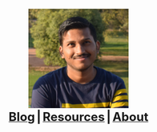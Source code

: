 <link rel="icon" href="https://gs1293.github.io/favicon.ico?v=2"/>

<p align="center">
  <img width="200" height="200" src="gaurav.png"><br>
  <b>
  <a href="https://gs1293.github.io/blog.html"> <font size="+2">Blog</font></a> <font size="+2">|</font>
  <a href="https://gs1293.github.io/resource.html"> <font size="+2">Resources</font></a> <font size="+2">|</font>
  <a href="https://gs1293.github.io/about.html"> <font size="+2">About</font></a>
  </b>
</p>
